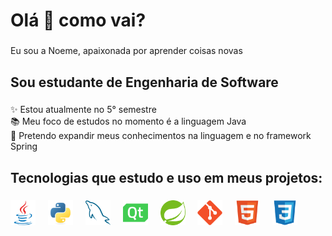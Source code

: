 <h1 align="left">Olá 👋 como vai?</h1>

###

<p align="left">Eu sou a Noeme, apaixonada por aprender coisas novas</p>

###

<h2 align="left">Sou estudante de Engenharia de Software</h2>

###

<p align="left">✨ Estou atualmente no 5° semestre <br>📚 Meu foco de estudos no momento é a linguagem Java <br>🎯 Pretendo expandir meus conhecimentos na linguagem e no framework Spring<br></p>

###

<h2 align="left">Tecnologias que estudo e uso em meus projetos: </h2>

###

<div align="left">
  <img src="https://github.com/devicons/devicon/blob/master/icons/java/java-original.svg"  height="40" alt="javascript logo"  />
  <img width="12" />
  <img src="https://github.com/devicons/devicon/blob/master/icons/python/python-original.svg" height="40" alt="typescript logo"  />
  <img width="12" />
  <img src="https://github.com/devicons/devicon/blob/master/icons/mysql/mysql-original.svg" height="40" alt="react logo"  />
  <img width="12" />
  <img src="https://github.com/devicons/devicon/blob/master/icons/qt/qt-original.svg" height="40" alt="nextjs logo"  />
  <img width="12" />
  <img src="https://github.com/devicons/devicon/blob/master/icons/spring/spring-original.svg" height="40" alt="storybook logo"  />
  <img width="12" />
  <img src="https://github.com/devicons/devicon/blob/master/icons/git/git-original.svg" height="40" alt="nodejs logo"  />
  <img width="12" />
  <img src="https://github.com/devicons/devicon/blob/master/icons/html5/html5-original.svg" height="40" alt="nestjs logo"  />
  <img width="12" />
  <img src="https://github.com/devicons/devicon/blob/master/icons/css3/css3-original.svg" height="40" alt="jest logo"  />
</div>

###
